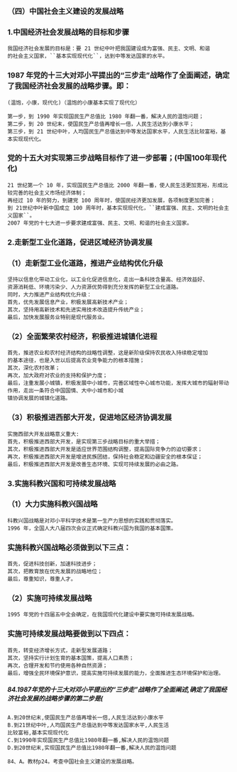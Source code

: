 ### （四）中国社会主义建设的发展战略
### 1.中国经济社会发展战略的目标和步骤
    我国经济社会发展的目标是：要 21 世纪中叶把我国建设成为富强、民主、文明、和谐
    的社会主义国家，``基本实现现代化``，达到中等发达国家的水平。

### 1987 年党的十三大对邓小平提出的“三步走”战略作了全面阐述，确定了我国经济社会发展的战略步骤。即：
    (温饱，小康，现代化)（温饱的小康基本实现了现代化）
    
    第一步，到 1990 年实现国民生产总值比 1980 年翻一番，解决人民的温饱问题；
    第二步，到 20 世纪末，使国民生产总值再增长一倍，人民生活达到小康水平；
    第三步，到 21 世纪中叶，人均国民生产总值达到中等发达国家水平，人民生活比较富裕，基本实现现代化。

### 党的十五大对实现第三步战略目标作了进一步部署；(中国100年现代化)
    21 世纪第一个 10 年，实现国民生产总值比 2000 年翻一番，使人民生活更加宽裕，形成比较完善的社会主义市场经济体制；
    再经过 10 年的努力，到建党 100 周年时，使国民经济更加发展，各项制度更加完善；
    到 21世纪中叶新中国成立 100 周年时，基本实现现代化，``建成富强、民主、文明的社会主义国家``。
    2007 年党的十七大进一步要求建成富强、民主、文明、和谐的社会主义国家。

### 2.走新型工业化道路，促进区域经济协调发展
### （1）走新型工业化道路，推进产业结构优化升级
    坚持以信息化带动工业化，以工业化促进信息化，走出一条科技含量高、经济效益好、
    资源消耗低、环境污染少、人力资源优势得到充分发挥的新型工业化道路。
    同时，大力推进产业结构优化升级：
    首先，优先发展信息产业，积极发展高新技术产业；
    其次，坚持用高新技术和先进实用技术改造提升传统产业；
    最后，加快发展服务业特别是现代服务业。

### （2）全面繁荣农村经济，积极推进城镇化进程
    首先，推进农业和农村经济结构的战略性调整，这是新阶级保持农民收入持续稳定增加
    的基本途径，也是入世以后提高农业竞争能力的根本措施；
    其次，深化农村改革；
    再次，加大政府对农业的支持和保护力度；
    最后，注重发展小城镇，积极发展中小城市，完善区域性中心城市功能，发挥大城市的辐射带动作用，走出一条符合中国国情、大中小城市和小城
    镇协调发展的城镇化道路。

### （3）积极推进西部大开发，促进地区经济协调发展
    实施西部大开发战略意义重大:
    首先，积极推进西部大开发，是实现第三步战略目标的重大举措；
    其次，积极推进西部大开发是适应世界范围结构调整，提高国际竞争力的迫切要求；
    再次，积极推进西部大开发是增进民族团结，保持社会稳定和边疆安全的根本保证；
    最后，积极推进西部大开发是改善生态环境、实现可持续发展的必由之路。
    
### 3.实施科教兴国和可持续发展战略
### （1）大力实施科教兴国战略
    科教兴国战略是对邓小平科学技术是第一生产力思想的实践和贯彻落实。
    1996 年，全国人大八届四次会议正式确定科教兴国为我国的基本国策。

### 实施科教兴国战略必须做到以下三点：
    首先，促进科技创新，加速科技进步；
    其次，把教育放在优先发展的战略地位；
    最后，尊重知识，尊重人才。

### （2）实施可持续发展战略
    1995 年党的十四届五中全会确定，在我国现代化建设中要实施可持续发展战略。
    
### 实施可持续发展战略要做到以下四点：
    首先，转变经济增长方式，走新型发展道路；
    其次，坚持实行计划生育的基本国策，提高人口素质；
    再次，合理开发和节约使用各种自然资源；
    最后，增强全民环境保护意识，提高实施可持续发展的能力，全面推进生态环境保护和治理。

##### 84.1987年党的十三大对邓小平提出的“三步走”战略作了全面阐述,确定了我国经济社会发展的战略步骤的第二步是(
    A.到20世纪末,使国民生产总值再增长一倍,人民生活达到小康水平
    B.到21世纪中叶,人均国民生产总值达到中等发达国家水平,人民生活
    比较富裕,基本实现现代化
    C.到1990年实现国民生产总值比1980年翻一番,解决人民的温饱问题
    D.到20世纪末,实现国民生产总值比1980年翻一番,解决人民的温饱问题
    
    84、A。教材p24。考查中国社会主义建设的发展战略。
        